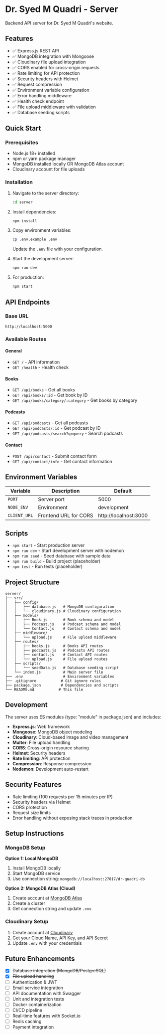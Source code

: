 # Dr. Syed M Quadri - Server

Backend API server for Dr. Syed M Quadri's website.

## Features

- ✅ Express.js REST API
- ✅ MongoDB integration with Mongoose
- ✅ Cloudinary file upload integration
- ✅ CORS enabled for cross-origin requests
- ✅ Rate limiting for API protection
- ✅ Security headers with Helmet
- ✅ Request compression
- ✅ Environment variable configuration
- ✅ Error handling middleware
- ✅ Health check endpoint
- ✅ File upload middleware with validation
- ✅ Database seeding scripts

## Quick Start

### Prerequisites

- Node.js 18+ installed
- npm or yarn package manager
- MongoDB installed locally OR MongoDB Atlas account
- Cloudinary account for file uploads

### Installation

1. Navigate to the server directory:

   ```bash
   cd server
   ```

2. Install dependencies:

   ```bash
   npm install
   ```

3. Copy environment variables:

   ```bash
   cp .env.example .env
   ```

   Update the `.env` file with your configuration.

4. Start the development server:

   ```bash
   npm run dev
   ```

5. For production:
   ```bash
   npm start
   ```

## API Endpoints

### Base URL

```
http://localhost:5000
```

### Available Routes

#### General

- `GET /` - API information
- `GET /health` - Health check

#### Books

- `GET /api/books` - Get all books
- `GET /api/books/:id` - Get book by ID
- `GET /api/books/category/:category` - Get books by category

#### Podcasts

- `GET /api/podcasts` - Get all podcasts
- `GET /api/podcasts/:id` - Get podcast by ID
- `GET /api/podcasts/search?q=query` - Search podcasts

#### Contact

- `POST /api/contact` - Submit contact form
- `GET /api/contact/info` - Get contact information

## Environment Variables

| Variable     | Description           | Default               |
| ------------ | --------------------- | --------------------- |
| `PORT`       | Server port           | 5000                  |
| `NODE_ENV`   | Environment           | development           |
| `CLIENT_URL` | Frontend URL for CORS | http://localhost:3000 |

## Scripts

- `npm start` - Start production server
- `npm run dev` - Start development server with nodemon
- `npm run seed` - Seed database with sample data
- `npm run build` - Build project (placeholder)
- `npm test` - Run tests (placeholder)

## Project Structure

```
server/
├── src/
│   ├── config/
│   │   ├── database.js   # MongoDB configuration
│   │   └── cloudinary.js # Cloudinary configuration
│   ├── models/
│   │   ├── Book.js       # Book schema and model
│   │   ├── Podcast.js    # Podcast schema and model
│   │   └── Contact.js    # Contact schema and model
│   ├── middleware/
│   │   └── upload.js     # File upload middleware
│   ├── routes/
│   │   ├── books.js      # Books API routes
│   │   ├── podcasts.js   # Podcasts API routes
│   │   ├── contact.js    # Contact API routes
│   │   └── upload.js     # File upload routes
│   ├── scripts/
│   │   └── seedData.js   # Database seeding script
│   └── index.js          # Main server file
├── .env                  # Environment variables
├── .gitignore           # Git ignore rules
├── package.json         # Dependencies and scripts
└── README.md           # This file
```

## Development

The server uses ES modules (type: "module" in package.json) and includes:

- **Express.js**: Web framework
- **Mongoose**: MongoDB object modeling
- **Cloudinary**: Cloud-based image and video management
- **Multer**: File upload handling
- **CORS**: Cross-origin resource sharing
- **Helmet**: Security headers
- **Rate limiting**: API protection
- **Compression**: Response compression
- **Nodemon**: Development auto-restart

## Security Features

- Rate limiting (100 requests per 15 minutes per IP)
- Security headers via Helmet
- CORS protection
- Request size limits
- Error handling without exposing stack traces in production

## Setup Instructions

### MongoDB Setup

**Option 1: Local MongoDB**

1. Install MongoDB locally
2. Start MongoDB service
3. Use connection string: `mongodb://localhost:27017/dr-quadri-db`

**Option 2: MongoDB Atlas (Cloud)**

1. Create account at [MongoDB Atlas](https://cloud.mongodb.com)
2. Create a cluster
3. Get connection string and update `.env`

### Cloudinary Setup

1. Create account at [Cloudinary](https://cloudinary.com)
2. Get your Cloud Name, API Key, and API Secret
3. Update `.env` with your credentials

## Future Enhancements

- [x] ~~Database integration (MongoDB/PostgreSQL)~~
- [x] ~~File upload handling~~
- [ ] Authentication & JWT
- [ ] Email service integration
- [ ] API documentation with Swagger
- [ ] Unit and integration tests
- [ ] Docker containerization
- [ ] CI/CD pipeline
- [ ] Real-time features with Socket.io
- [ ] Redis caching
- [ ] Payment integration

